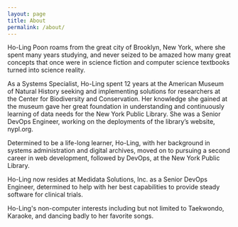 ```yaml
---
layout: page
title: About
permalink: /about/
---
```


Ho-Ling Poon roams from the great city of Brooklyn, New York, where she spent many years studying, and never seized to be amazed how many great concepts that once were in science fiction and computer science textbooks turned into science reality.
 
As a Systems Specialist, Ho-Ling spent 12 years at the American Museum of Natural History seeking and implementing solutions for researchers at the Center for Biodiversity and Conservation. Her knowledge she gained at the museum gave her great foundation in understanding and continuously learning of data needs for the New York Public Library. She was a Senior DevOps Engineer, working on the deployments of the library’s website, nypl.org.
 
Determined to be a life-long learner, Ho-Ling, with her background in systems administration and digital archives, moved on to pursuing a second career in web development, followed by DevOps, at the New York Public Library.

Ho-Ling now resides at Medidata Solutions, Inc. as a Senior DevOps Engineer, determined to help with her best capabilities to provide steady software for clinical trials.
 
Ho-Ling's non-computer interests including but not limited to Taekwondo, Karaoke, and dancing badly to her favorite songs.
